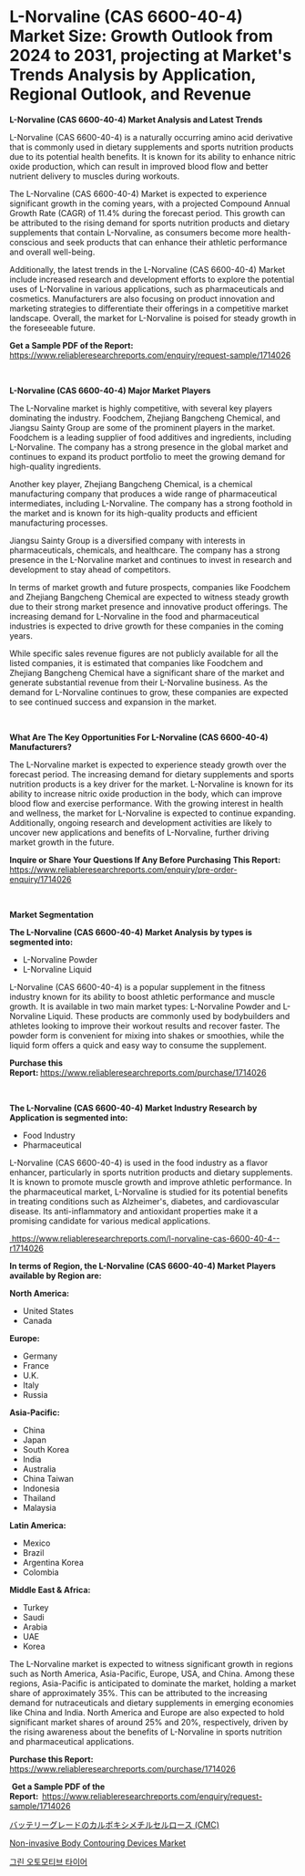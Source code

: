 <p><h1>L-Norvaline (CAS 6600-40-4) Market Size: Growth Outlook from 2024 to 2031, projecting at Market's Trends Analysis by Application, Regional Outlook, and Revenue</h1></p><p><strong>L-Norvaline (CAS 6600-40-4) Market Analysis and Latest Trends</strong></p>
<p><p>L-Norvaline (CAS 6600-40-4) is a naturally occurring amino acid derivative that is commonly used in dietary supplements and sports nutrition products due to its potential health benefits. It is known for its ability to enhance nitric oxide production, which can result in improved blood flow and better nutrient delivery to muscles during workouts.</p><p>The L-Norvaline (CAS 6600-40-4) Market is expected to experience significant growth in the coming years, with a projected Compound Annual Growth Rate (CAGR) of 11.4% during the forecast period. This growth can be attributed to the rising demand for sports nutrition products and dietary supplements that contain L-Norvaline, as consumers become more health-conscious and seek products that can enhance their athletic performance and overall well-being.</p><p>Additionally, the latest trends in the L-Norvaline (CAS 6600-40-4) Market include increased research and development efforts to explore the potential uses of L-Norvaline in various applications, such as pharmaceuticals and cosmetics. Manufacturers are also focusing on product innovation and marketing strategies to differentiate their offerings in a competitive market landscape. Overall, the market for L-Norvaline is poised for steady growth in the foreseeable future.</p></p>
<p><strong>Get a Sample PDF of the Report:&nbsp;</strong> <a href="https://www.reliableresearchreports.com/enquiry/request-sample/1714026">https://www.reliableresearchreports.com/enquiry/request-sample/1714026</a></p>
<p>&nbsp;</p>
<p><strong>L-Norvaline (CAS 6600-40-4) Major Market Players</strong></p>
<p><p>The L-Norvaline market is highly competitive, with several key players dominating the industry. Foodchem, Zhejiang Bangcheng Chemical, and Jiangsu Sainty Group are some of the prominent players in the market. Foodchem is a leading supplier of food additives and ingredients, including L-Norvaline. The company has a strong presence in the global market and continues to expand its product portfolio to meet the growing demand for high-quality ingredients.</p><p>Another key player, Zhejiang Bangcheng Chemical, is a chemical manufacturing company that produces a wide range of pharmaceutical intermediates, including L-Norvaline. The company has a strong foothold in the market and is known for its high-quality products and efficient manufacturing processes.</p><p>Jiangsu Sainty Group is a diversified company with interests in pharmaceuticals, chemicals, and healthcare. The company has a strong presence in the L-Norvaline market and continues to invest in research and development to stay ahead of competitors.</p><p>In terms of market growth and future prospects, companies like Foodchem and Zhejiang Bangcheng Chemical are expected to witness steady growth due to their strong market presence and innovative product offerings. The increasing demand for L-Norvaline in the food and pharmaceutical industries is expected to drive growth for these companies in the coming years.</p><p>While specific sales revenue figures are not publicly available for all the listed companies, it is estimated that companies like Foodchem and Zhejiang Bangcheng Chemical have a significant share of the market and generate substantial revenue from their L-Norvaline business. As the demand for L-Norvaline continues to grow, these companies are expected to see continued success and expansion in the market.</p></p>
<p>&nbsp;</p>
<p><strong>What Are The Key Opportunities For L-Norvaline (CAS 6600-40-4) Manufacturers?</strong></p>
<p><p>The L-Norvaline market is expected to experience steady growth over the forecast period. The increasing demand for dietary supplements and sports nutrition products is a key driver for the market. L-Norvaline is known for its ability to increase nitric oxide production in the body, which can improve blood flow and exercise performance. With the growing interest in health and wellness, the market for L-Norvaline is expected to continue expanding. Additionally, ongoing research and development activities are likely to uncover new applications and benefits of L-Norvaline, further driving market growth in the future.</p></p>
<p><strong>Inquire or Share Your Questions If Any Before Purchasing This Report:</strong> <a href="https://www.reliableresearchreports.com/enquiry/pre-order-enquiry/1714026">https://www.reliableresearchreports.com/enquiry/pre-order-enquiry/1714026</a></p>
<p>&nbsp;</p>
<p><strong>Market Segmentation</strong></p>
<p><strong>The L-Norvaline (CAS 6600-40-4) Market Analysis by types is segmented into:</strong></p>
<p><ul><li>L-Norvaline Powder</li><li>L-Norvaline Liquid</li></ul></p>
<p><p>L-Norvaline (CAS 6600-40-4) is a popular supplement in the fitness industry known for its ability to boost athletic performance and muscle growth. It is available in two main market types: L-Norvaline Powder and L-Norvaline Liquid. These products are commonly used by bodybuilders and athletes looking to improve their workout results and recover faster. The powder form is convenient for mixing into shakes or smoothies, while the liquid form offers a quick and easy way to consume the supplement.</p></p>
<p><strong>Purchase this Report:&nbsp;</strong><a href="https://www.reliableresearchreports.com/purchase/1714026">https://www.reliableresearchreports.com/purchase/1714026</a></p>
<p>&nbsp;</p>
<p><strong>The L-Norvaline (CAS 6600-40-4) Market Industry Research by Application is segmented into:</strong></p>
<p><ul><li>Food Industry</li><li>Pharmaceutical</li></ul></p>
<p><p>L-Norvaline (CAS 6600-40-4) is used in the food industry as a flavor enhancer, particularly in sports nutrition products and dietary supplements. It is known to promote muscle growth and improve athletic performance. In the pharmaceutical market, L-Norvaline is studied for its potential benefits in treating conditions such as Alzheimer's, diabetes, and cardiovascular disease. Its anti-inflammatory and antioxidant properties make it a promising candidate for various medical applications.</p></p>
<p><a href="https://www.reliableresearchreports.com/l-norvaline-cas-6600-40-4--r1714026">&nbsp;https://www.reliableresearchreports.com/l-norvaline-cas-6600-40-4--r1714026</a></p>
<p><strong>In terms of Region, the L-Norvaline (CAS 6600-40-4) Market Players available by Region are:</strong></p>
<p>
    <p> <strong> North America: </strong>
        <ul>
            <li>United States</li>
            <li>Canada</li>
        </ul>
        </p> 
    <p> <strong> Europe: </strong>
        <ul>
            <li>Germany</li>
            <li>France</li>
            <li>U.K.</li>
            <li>Italy</li>
            <li>Russia</li>
        </ul>
        </p> 
    <p> <strong> Asia-Pacific: </strong>
        <ul>
            <li>China</li>
            <li>Japan</li>
            <li>South Korea</li>
            <li>India</li>
            <li>Australia</li>
            <li>China Taiwan</li>
            <li>Indonesia</li>
            <li>Thailand</li>
            <li>Malaysia</li>
        </ul>
        </p> 
    <p> <strong> Latin America: </strong>
        <ul>
            <li>Mexico</li>
            <li>Brazil</li>
            <li>Argentina Korea</li>
            <li>Colombia</li>
        </ul>
        </p> 
    <p> <strong> Middle East & Africa: </strong>
        <ul>
            <li>Turkey</li>
            <li>Saudi</li>
            <li>Arabia</li>
            <li>UAE</li>
            <li>Korea</li>
        </ul>
    </p>
    </p>
<p><p>The L-Norvaline market is expected to witness significant growth in regions such as North America, Asia-Pacific, Europe, USA, and China. Among these regions, Asia-Pacific is anticipated to dominate the market, holding a market share of approximately 35%. This can be attributed to the increasing demand for nutraceuticals and dietary supplements in emerging economies like China and India. North America and Europe are also expected to hold significant market shares of around 25% and 20%, respectively, driven by the rising awareness about the benefits of L-Norvaline in sports nutrition and pharmaceutical applications.</p></p>
<p><strong>Purchase this Report: </strong><a href="https://www.reliableresearchreports.com/purchase/1714026">https://www.reliableresearchreports.com/purchase/1714026</a></p>
<p>&nbsp;<strong>Get a Sample PDF of the Report:&nbsp;&nbsp;</strong><a href="https://www.reliableresearchreports.com/enquiry/request-sample/1714026">https://www.reliableresearchreports.com/enquiry/request-sample/1714026</a></p>
<p><strong></strong></p>
<p><p><a href="https://github.com/VinceMarvin1/Market-Research-Report-List-1/blob/main/1619369113264.md">バッテリーグレードのカルボキシメチルセルロース (CMC)</a></p><p><a href="https://github.com/nathandecarvalho/Market-Research-Report-List-3/blob/main/non-invasive-body-contouring-devices-market.md">Non-invasive Body Contouring Devices Market</a></p><p><a href="https://medium.com/@ethawolf/%EC%9E%90%EB%8F%99%EC%B0%A8-%ED%83%80%EC%9D%B4%EC%96%B4-%EC%8B%9C%EC%9E%A5-2031%EB%85%84%EA%B9%8C%EC%A7%80%EC%9D%98-%EB%8F%99%ED%96%A5-%EC%98%88%EC%B8%A1-%EB%B0%8F-%EA%B2%BD%EC%9F%81-%EB%B6%84%EC%84%9D-0c69a86b6775">그린 오토모티브 타이어</a></p></p>